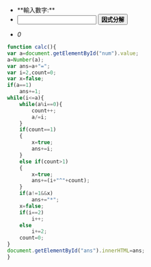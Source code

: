 <script src="js/factorization.js"></script>

* <div class="#f0f4c3 lime lighten-4">**輸入數字:**</div>
* <input type="text" id="num"></input>
<button onclick="calc()" class="waves-effect waves-light btn">**因式分解**</button>
* *<p id="ans">0</p>*

```javascript
function calc(){
var a=document.getElementById("num").value;
a=Number(a);
var ans=a+"=";
var i=2,count=0;
var x=false;
if(a==1)
	ans+=1;
while(i<=a){
	while(a%i==0){
		count++;
		a/=i;
	}
	if(count==1)
	{
		x=true;
		ans+=i;
	}
	else if(count>1)
	{
		x=true;
		ans+=(i+"^"+count);
	}
	if(a!=1&&x)
		ans+="*";
	x=false;
	if(i==2)
		i++;
	else
		i+=2;
	count=0;
}
document.getElementById("ans").innerHTML=ans;
}
```